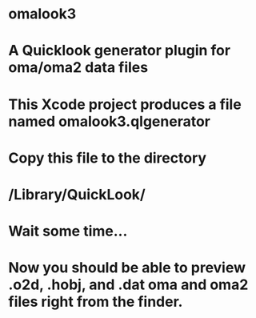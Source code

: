 # omalook3
# A Quicklook generator plugin for oma/oma2 data files
# This Xcode project produces a file named omalook3.qlgenerator
# Copy this file to the directory
#    /Library/QuickLook/
#
# Wait some time...
#
# Now you should be able to preview .o2d, .hobj, and .dat oma and oma2 files right from the finder.
#

